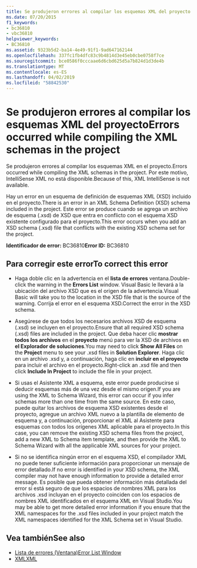 ```yaml
---
title: Se produjeron errores al compilar los esquemas XML del proyecto
ms.date: 07/20/2015
f1_keywords:
- bc36810
- vbc36810
helpviewer_keywords:
- BC36810
ms.assetid: 9323b5d2-ba14-4e49-91f1-9ad647162144
ms.openlocfilehash: 337fc1fb4dfc83c9b4814d3e45eb0cbe0758f7ce
ms.sourcegitcommit: bce0586f0cccaae6d6cbd625d5a7b824d1d3de4b
ms.translationtype: MT
ms.contentlocale: es-ES
ms.lasthandoff: 04/02/2019
ms.locfileid: "58842530"
---
```

# <a name="errors-occurred-while-compiling-the-xml-schemas-in-the-project"></a><span data-ttu-id="84e55-102">Se produjeron errores al compilar los esquemas XML del proyecto</span><span class="sxs-lookup"><span data-stu-id="84e55-102">Errors occurred while compiling the XML schemas in the project</span></span>
<span data-ttu-id="84e55-103">Se produjeron errores al compilar los esquemas XML en el proyecto.</span><span class="sxs-lookup"><span data-stu-id="84e55-103">Errors occurred while compiling the XML schemas in the project.</span></span> <span data-ttu-id="84e55-104">Por este motivo, IntelliSense XML no está disponible.</span><span class="sxs-lookup"><span data-stu-id="84e55-104">Because of this, XML IntelliSense is not available.</span></span>  
  
 <span data-ttu-id="84e55-105">Hay un error en un esquema de definición de esquemas XML (XSD) incluido en el proyecto.</span><span class="sxs-lookup"><span data-stu-id="84e55-105">There is an error in an XML Schema Definition (XSD) schema included in the project.</span></span> <span data-ttu-id="84e55-106">Este error se produce cuando se agrega un archivo de esquema (.xsd) de XSD que entra en conflicto con el esquema XSD existente configurado para el proyecto.</span><span class="sxs-lookup"><span data-stu-id="84e55-106">This error occurs when you add an XSD schema (.xsd) file that conflicts with the existing XSD schema set for the project.</span></span>  
  
 <span data-ttu-id="84e55-107">**Identificador de error:** BC36810</span><span class="sxs-lookup"><span data-stu-id="84e55-107">**Error ID:** BC36810</span></span>  
  
## <a name="to-correct-this-error"></a><span data-ttu-id="84e55-108">Para corregir este error</span><span class="sxs-lookup"><span data-stu-id="84e55-108">To correct this error</span></span>  
  
-   <span data-ttu-id="84e55-109">Haga doble clic en la advertencia en el **lista de errores** ventana.</span><span class="sxs-lookup"><span data-stu-id="84e55-109">Double-click the warning in the **Errors List** window.</span></span> <span data-ttu-id="84e55-110">Visual Basic le llevará a la ubicación del archivo XSD que es el origen de la advertencia.</span><span class="sxs-lookup"><span data-stu-id="84e55-110">Visual Basic will take you to the location in the XSD file that is the source of the warning.</span></span> <span data-ttu-id="84e55-111">Corrija el error en el esquema XSD.</span><span class="sxs-lookup"><span data-stu-id="84e55-111">Correct the error in the XSD schema.</span></span>  
  
-   <span data-ttu-id="84e55-112">Asegúrese de que todos los necesarios archivos XSD de esquema (.xsd) se incluyen en el proyecto.</span><span class="sxs-lookup"><span data-stu-id="84e55-112">Ensure that all required XSD schema (.xsd) files are included in the project.</span></span> <span data-ttu-id="84e55-113">Que deba hacer clic **mostrar todos los archivos** en el **proyecto** menú para ver la XSD de archivos en **el Explorador de soluciones**.</span><span class="sxs-lookup"><span data-stu-id="84e55-113">You may need to click **Show All Files** on the **Project** menu to see your .xsd files in **Solution Explorer**.</span></span> <span data-ttu-id="84e55-114">Haga clic en un archivo .xsd y, a continuación, haga clic en **incluir en el proyecto** para incluir el archivo en el proyecto.</span><span class="sxs-lookup"><span data-stu-id="84e55-114">Right-click an .xsd file and then click **Include In Project** to include the file in your project.</span></span>  
  
-   <span data-ttu-id="84e55-115">Si usas el Asistente XML a esquema, este error puede producirse si deducir esquemas más de una vez desde el mismo origen.</span><span class="sxs-lookup"><span data-stu-id="84e55-115">If you are using the XML to Schema Wizard, this error can occur if you infer schemas more than one time from the same source.</span></span> <span data-ttu-id="84e55-116">En este caso, puede quitar los archivos de esquema XSD existentes desde el proyecto, agregue un archivo XML nuevo a la plantilla de elemento de esquema y, a continuación, proporcionar el XML al Asistente para esquemas con todos los orígenes XML aplicable para el proyecto.</span><span class="sxs-lookup"><span data-stu-id="84e55-116">In this case, you can remove the existing XSD schema files from the project, add a new XML to Schema item template, and then provide the XML to Schema Wizard with all the applicable XML sources for your project.</span></span>  
  
-   <span data-ttu-id="84e55-117">Si no se identifica ningún error en el esquema XSD, el compilador XML no puede tener suficiente información para proporcionar un mensaje de error detallado.</span><span class="sxs-lookup"><span data-stu-id="84e55-117">If no error is identified in your XSD schema, the XML compiler may not have enough information to provide a detailed error message.</span></span> <span data-ttu-id="84e55-118">Es posible que pueda obtener información más detallada del error si está seguro de que los espacios de nombres XML para los archivos .xsd incluyan en el proyecto coinciden con los espacios de nombres XML identificados en el esquema XML en Visual Studio.</span><span class="sxs-lookup"><span data-stu-id="84e55-118">You may be able to get more detailed error information if you ensure that the XML namespaces for the .xsd files included in your project match the XML namespaces identified for the XML Schema set in Visual Studio.</span></span>  
  
## <a name="see-also"></a><span data-ttu-id="84e55-119">Vea también</span><span class="sxs-lookup"><span data-stu-id="84e55-119">See also</span></span>

- [<span data-ttu-id="84e55-120">Lista de errores (Ventana)</span><span class="sxs-lookup"><span data-stu-id="84e55-120">Error List Window</span></span>](/visualstudio/ide/reference/error-list-window)
- [<span data-ttu-id="84e55-121">XML</span><span class="sxs-lookup"><span data-stu-id="84e55-121">XML</span></span>](../../../visual-basic/programming-guide/language-features/xml/index.md)
